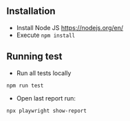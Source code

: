 ## Installation

- Install Node JS https://nodejs.org/en/
- Execute `npm install`

## Running test

- Run all tests locally

```
npm run test
```

- Open last report run:

```
npx playwright show-report
```
